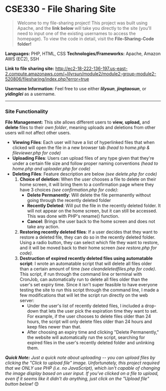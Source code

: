 # CSE330 - File Sharing Site
> Welcome to my file-sharing project! This project was built using Apache, and the **link below** will take you directly to the site (you'll need to input one of the existing usernames to access the homepage). To view the code in detail, visit the **File-Sharing-Code folder!**

**Languages:** PHP, HTML, CSS
**Technologies/Frameworks:** Apache, Amazon AWS (EC2), SSH

**Link to file sharing site:** http://ec2-18-222-136-197.us-east-2.compute.amazonaws.com/~lilyrsun/module2/module2-group-module2-520806/filesharing/index.php?error=true

**Username Information**: Feel free to use either **_lilysun_**, **_jingtaosun_**, or **_yidinglei_** as a username.

****
### Site Functionality
**File Management:** This site allows different users to **view,** **upload,** and **delete** files to their _own folder_, meaning uploads and deletions from other users will not affect other users. 
- **Viewing Files**: Each user will have a list of hyperlinked files that when clicked will open the file in a new browser tab _(head to home.php & fileviewer.php for code)_
- **Uploading Files**: Users can upload files of any type given that they're under a certain file size and follow proper naming conventions _(head to home.php and uploader.php for code)_
- **Deleting Files**: Feature description are below _(see delete.php for code)_
    1. **Choice of deletion:** When the user chooses a file to delete on their home screen, it will bring them to a confirmation page where they have 3 choices _(see confirmation.php for code)_:
        - **Delete Permanently**: Will delete the file permanently without going through the recently deleted folder
        - **Recently Deleted**: Will put the file in the recently deleted folder. It will not appear on the home screen, but it can still be accessed. This was done with PHP's rename() function.
        - **Cancel**: Brings the user back to the home screen and does not take any action.
    2. **Restoring recently deleted files**: If a user decides that they want to restore a deleted file, they can do so in the recently deleted folder. Using a radio button, they can select which file they want to restore, and it will be moved back to their home screen _(see restore.php for code)_.
    3. **Destruction of expired recently deleted files using automatable script**: I wrote an automatable script that will delete all files older than a certain amount of time _(see cleandeletedfiles.php for code)_. This script, if run through the command line or terminal with CronJob, can automatically run to delete all files older than the user's set expiry time. Since it isn't super feasible to have everyone testing the site to run this script through the command line, I made a few modifications that will let the script run directly on the web server:
        - Under the user's list of recently deleted files, I included a drop-down that lets the user pick the expiration time they want to set. For example, if the user chooses to delete files older than 24 hours, the script will only delete files older than 24 hours and keep files newer than that.
        - After choosing an expiry time and clicking "Delete Permanently," the website will automatically run the script, searching for expired files in the user's recently deleted folder and unlinking them.

_**Quick Note:** Just a quick note about uploading -- you can upload files by clicking the "Click to upload file" image. Unfortunately, this project required that we ONLY use PHP (i.e. no JavaScript), which isn't capable of changing the image display based on user input. If you've clicked on a file to upload, even if it seems like it didn't do anything, just click on the "Upload file" button below!_ 😊
